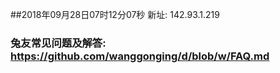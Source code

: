 ##2018年09月28日07时12分07秒 新址: 142.93.1.219
### 兔友常见问题及解答: https://github.com/wanggonging/d/blob/w/FAQ.md
